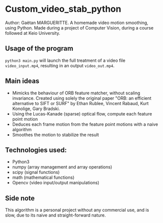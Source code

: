 # Custom_video_stab_python
Author: Gaëtan MARGUERITTE.
A homemade video motion smoothing, using Python. Made during a project of Computer Vision, during a course followed at Keio University.

## Usage of the program
`python3 main.py` will launch the full treatment of a video file `video_input.mp4`, resulting in an output `video_out.mp4`. 

## Main ideas
- Mimicks the behaviour of ORB feature matcher, without scaling invariance. Created using solely the original paper "ORB: an efficient alternative to SIFT or SURF" by Ethan Rublee, Vincent Rabaud, Kurt Konolige, Gary Bradski.
- Using the Lucas-Kanade (sparse) optical flow, compute each feature point motion
- Deduces each frame motion from the feature point motions with a naive algorithm
- Smoothes the motion to stabilize the result

## Technologies used: 
* Python3
* numpy (array management and array operations)
* scipy (signal functions)
* math (mathematical functions)
* Opencv (video input/output manipulations)


## Side note
This algorithm is a personal project without any commercial use, and is slow, due to its naive and straight-forward nature.
